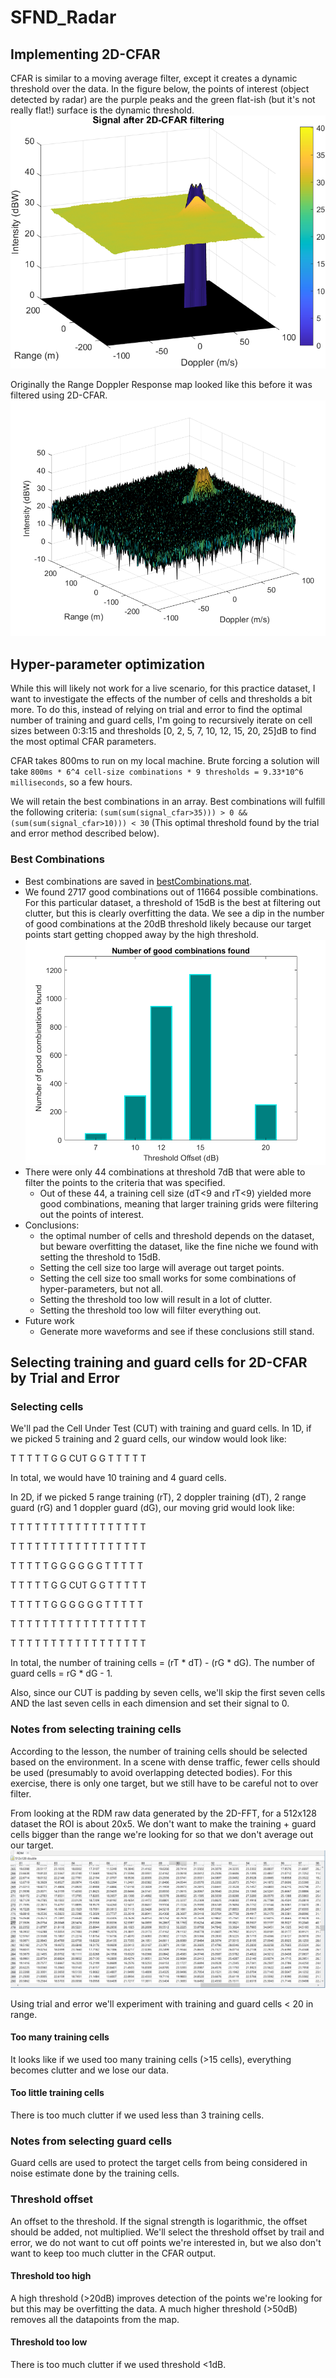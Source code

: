 # SFND_Radar

## Implementing 2D-CFAR

CFAR is similar to a moving average filter, except it creates a dynamic threshold over the data. In the figure below, the points of interest (object detected by radar) are the purple peaks and the green flat-ish (but it's not really flat!) surface is the dynamic threshold.
![Signal after 2D-CFAR filtering](./figures/Signal%20after%202D-CFAR%20filtering.png "Signal after 2D-CFAR filtering")

Originally the Range Doppler Response map looked like this before it was filtered using 2D-CFAR.
![RDMFigure](./figures/RDMFigure.png "RDMFigure")

## Hyper-parameter optimization

While this will likely not work for a live scenario, for this practice dataset, I want to investigate the effects of the number of cells and thresholds a bit more. To do this, instead of relying on trial and error to find the optimal number of training and guard cells, I'm going to recursively iterate on cell sizes between 0:3:15 and thresholds [0, 2, 5, 7, 10, 12, 15, 20, 25]dB to find the most optimal CFAR parameters.

CFAR takes 800ms to run on my local machine. Brute forcing a solution will take `800ms * 6^4 cell-size combinations * 9 thresholds = 9.33*10^6 milliseconds`, so a few hours.

We will retain the best combinations in an array. Best combinations will fulfill the following criteria: `(sum(sum(signal_cfar>35))) > 0 && (sum(sum(signal_cfar>10))) < 30` (This optimal threshold found by the trial and error method described below).

### Best Combinations

- Best combinations are saved in [bestCombinations.mat](./bestCombinations.mat).
- We found 2717 good combinations out of 11664 possible combinations. For this particular dataset, a threshold of 15dB is the best at filtering out clutter, but this is clearly overfitting the data. We see a dip in the number of good combinations at the 20dB threshold likely because our target points start getting chopped away by the high threshold.
    ![Best combinations](./figures/bestCombinationsFigure.png "Best Combinations")
- There were only 44 combinations at threshold 7dB that were able to filter the points to the criteria that was specified.
  - Out of these 44, a training cell size (dT<9 and rT<9) yielded more good combinations, meaning that larger training grids were filtering out the points of interest.
- Conclusions:
  - the optimal number of cells and threshold depends on the dataset, but beware overfitting the dataset, like the fine niche we found with setting the threshold to 15dB.
  - Setting the cell size too large will average out target points.
  - Setting the cell size too small works for some combinations of hyper-parameters, but not all.
  - Setting the threshold too low will result in a lot of clutter.
  - Setting the threshold too low will filter everything out.
- Future work
  - Generate more waveforms and see if these conclusions still stand.

## Selecting training and guard cells for 2D-CFAR by Trial and Error

### Selecting cells

We'll pad the Cell Under Test (CUT) with training and guard cells.
In 1D, if we picked 5 training and 2 guard cells, our window would look like:

T T T T T G G CUT G G T T T T T

In total, we would have 10 training and 4 guard cells.

In 2D, if we picked 5 range training (rT), 2 doppler training (dT), 2 range guard (rG) and 1 doppler guard (dG), our moving grid would look like:

T T T T T T T T T T T T T T T T T

T T T T T T T T T T T T T T T T T

T T T T T G G G G G G T T T T T

T T T T T G G CUT G G T T T T T

T T T T T G G G G G G T T T T T

T T T T T T T T T T T T T T T T T

T T T T T T T T T T T T T T T T T

In total, the number of training cells = (rT * dT) - (rG * dG). The number of guard cells = rG * dG - 1.

Also, since our CUT is padding by seven cells, we'll skip the first seven cells AND the last seven cells in each dimension and set their signal to 0.

### Notes from selecting training cells

According to the lesson, the number of training cells should be selected based on the environment. In a scene with dense traffic, fewer cells should be used (presumably to avoid overlapping detected bodies). For this exercise, there is only one target, but we still have to be careful not to over filter.

From looking at the RDM raw data generated by the 2D-FFT, for a 512x128 dataset the ROI is about 20x5. We don't want to make the training + guard cells bigger than the range we're looking for so that we don't average out our target.
![Raw Data](./figures/RdmRawData.png "Raw Data")

Using trial and error we'll experiment with training and guard cells < 20 in range.

#### Too many training cells

It looks like if we used too many training cells (>15 cells), everything becomes clutter and we lose our data.

#### Too little training cells

There is too much clutter if we used less than 3 training cells.

### Notes from selecting guard cells

Guard cells are used to protect the target cells from being considered in noise estimate done by the training cells.

### Threshold offset

An offset to the threshold. If the signal strength is logarithmic, the offset should be added, not multiplied.
We'll select the threshold offset by trail and error, we do not want to cut off points we're interested in, but we also don't want to keep too much clutter in the CFAR output.


#### Threshold too high

A high threshold (>20dB) improves detection of the points we're looking for but this may be overfitting the data. A much higher threshold (>50dB) removes all the datapoints from the map.

#### Threshold too low

There is too much clutter if we used threshold <1dB.
